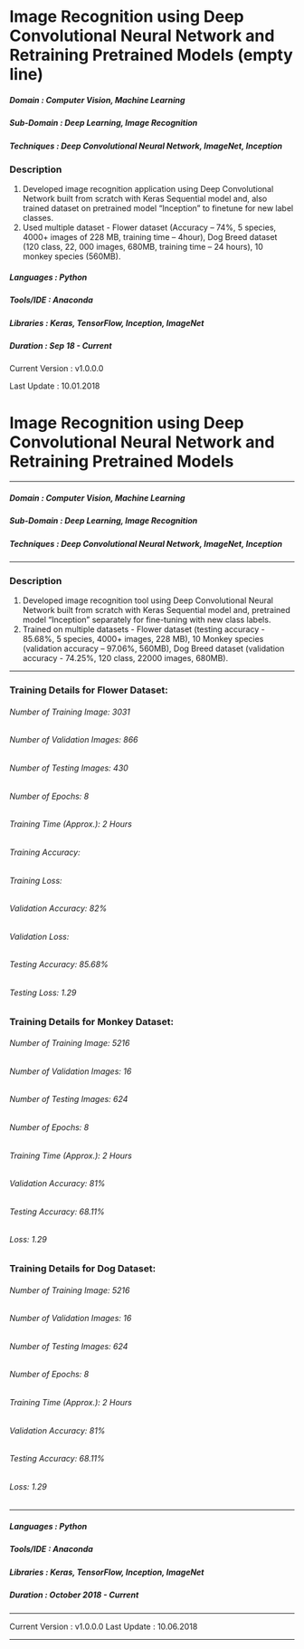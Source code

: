 # Image Recognition using Deep Convolutional Neural Network and Retraining Pretrained Models 	                                           (empty line)
[comment]: # (This actually is the most platform independent comment)

##### Domain             : Computer Vision, Machine Learning
##### Sub-Domain         : Deep Learning, Image Recognition
##### Techniques         : Deep Convolutional Neural Network, ImageNet, Inception


### Description
1. Developed image recognition application using Deep Convolutional Network built from scratch with Keras Sequential model and, also trained dataset on pretrained model “Inception” to finetune for new label classes.
2. Used multiple dataset - Flower dataset (Accuracy – 74%, 5 species, 4000+ images of 228 MB, training time – 4hour), Dog Breed dataset (120 class, 22, 000 images, 680MB, training time – 24 hours), 10 monkey species (560MB).


<!---
#### Intelligent Chatbot Graphical Interface: 
<kbd>
<img src=https://github.com/anjanatiha/Intelligent-Chatbot/blob/master/images/chat_gui.png>
</kbd>

#### Sample Conversations:
<kbd>
<img src=https://github.com/anjanatiha/Intelligent-Chatbot/blob/master/images/chat_gen.png>
</kbd>
-->
##### Languages   : Python
##### Tools/IDE   : Anaconda
##### Libraries   : Keras, TensorFlow, Inception, ImageNet

##### Duration   : Sep 18 - Current

Current Version  : v1.0.0.0

Last Update      : 10.01.2018


# Image Recognition using Deep Convolutional Neural Network and Retraining Pretrained Models                                            
*************************************************************************************************************************************
##### Domain             : Computer Vision, Machine Learning
##### Sub-Domain         : Deep Learning, Image Recognition
##### Techniques         : Deep Convolutional Neural Network, ImageNet, Inception
*************************************************************************************************************************************
### Description
1. Developed image recognition tool using Deep Convolutional Neural Network built from scratch with Keras Sequential model and, pretrained model “Inception” separately for fine-tuning with new class labels.
2. Trained on multiple datasets - Flower dataset (testing accuracy - 85.68%, 5 species, 4000+ images, 228 MB), 10 Monkey species (validation accuracy – 97.06%, 560MB), Dog Breed dataset (validation accuracy - 74.25%, 120 class, 22000 images, 680MB).


*************************************************************************************************************************************
### Training Details for Flower Dataset:
###### Number of Training Image: 3031 
###### Number of Validation Images: 866
###### Number of Testing Images: 430
###### Number of Epochs: 8
###### Training Time (Approx.): 2 Hours
###### Training Accuracy: 
###### Training Loss: 
###### Validation Accuracy: 82%
###### Validation Loss: 
###### Testing Accuracy: 85.68%
###### Testing Loss: 1.29

### Training Details for Monkey Dataset:
###### Number of Training Image: 5216 
###### Number of Validation Images: 16
###### Number of Testing Images: 624
###### Number of Epochs: 8
###### Training Time (Approx.): 2 Hours
###### Validation Accuracy: 81%
###### Testing Accuracy: 68.11%
###### Loss: 1.29

### Training Details for Dog Dataset:
###### Number of Training Image: 5216 
###### Number of Validation Images: 16
###### Number of Testing Images: 624
###### Number of Epochs: 8
###### Training Time (Approx.): 2 Hours
###### Validation Accuracy: 81%
###### Testing Accuracy: 68.11%
###### Loss: 1.29
<!---
#### Intelligent Chatbot Graphical Interface: 
<kbd>
<img src=https://github.com/anjanatiha/Intelligent-Chatbot/blob/master/images/chat_gui.png>
</kbd>
#### Sample Conversations:
<kbd>
<img src=https://github.com/anjanatiha/Intelligent-Chatbot/blob/master/images/chat_gen.png>
</kbd>
-->
*************************************************************************************************************************************
##### Languages   : Python
##### Tools/IDE   : Anaconda
##### Libraries   : Keras, TensorFlow, Inception, ImageNet

##### Duration   : October 2018 - Current
*************************************************************************************************************************************
Current Version  : v1.0.0.0
Last Update      : 10.06.2018
*************************************************************************************************************************************

